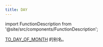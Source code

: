 ```yaml
---
title: DAY
---
```

import FunctionDescription from '@site/src/components/FunctionDescription';

<FunctionDescription description="引入或更新于：v1.2.375"/>

[TO_DAY_OF_MONTH](to-day-of-month.md) 的别名。